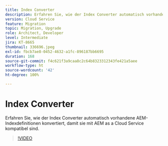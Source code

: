 ```yaml
---
title: Index Converter
description: Erfahren Sie, wie der Index Converter automatisch vorhandene AEM-Indexdefinitionen konvertiert, damit sie mit AEM as a Cloud Service kompatibel sind.
version: Cloud Service
feature: Migration
topic: Migration, Upgrade
role: Architect, Developer
level: Intermediate
jira: KT-8665
thumbnail: 336696.jpeg
exl-id: fbcb7ae8-0452-4632-a1fc-896187bb6695
duration: 168
source-git-commit: f4c621f3a9caa8c2c64b8323312343fe421a5aee
workflow-type: ht
source-wordcount: '42'
ht-degree: 100%

---
```


# Index Converter

Erfahren Sie, wie der Index Converter automatisch vorhandene AEM-Indexdefinitionen konvertiert, damit sie mit AEM as a Cloud Service kompatibel sind.

>[!VIDEO](https://video.tv.adobe.com/v/336696?quality=12&learn=on)

